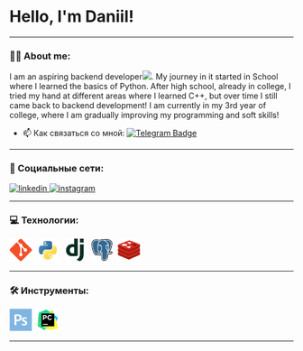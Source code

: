 # Hello, I'm Daniil!

---

### :man_technologist: About me:

I am an aspiring backend developer<img src="https://media.giphy.com/media/WUlplcMpOCEmTGBtBW/giphy.gif" width="30px">. My journey in it started in School where I learned the basics of Python. After high school, already in college, I tried my hand at different areas where I learned C++, but over time I still came back to backend development! I am currently in my 3rd year of college, where I am gradually improving my programming and soft skills!


- :mailbox: Как связаться со мной: [![Telegram Badge](https://img.shields.io/badge/-drikdaniil-blue?style=flat&logo=Telegram&logoColor=white)](https://t.me/drikexe)

---

### 🤝 Социальные сети:

  <div id="badges">
    <a href="https://www.linkedin.com/in/daniil-drik-67687b210/" target="_blank">
      <img src="https://cdn-icons-png.flaticon.com/512/2504/2504799.png" width="40" height="40" alt="linkedin" />
    </a>
    <a href="https://www.instagram.com/drik.exe/" target="_blank">
      <img src="https://www.cdnlogo.com/logos/i/32/instagram-icon.svg" width="40" height="40" alt="instagram" />
    </a>
  </div>

---

### 💻 Технологии:

<div>
  <img src="https://github.com/devicons/devicon/blob/master/icons/git/git-original.svg" title="git" alt="git" width="40" height="40"/>&nbsp;
  <img src="https://github.com/devicons/devicon/blob/master/icons/python/python-original.svg" title="python" alt="python" width="40" height="40"/>&nbsp;
  <img src="https://github.com/devicons/devicon/blob/master/icons/django/django-plain.svg" title="django" alt="django" width="40" height="40"/>&nbsp;
  <img src="https://github.com/devicons/devicon/blob/master/icons/postgresql/postgresql-original.svg" title="postgresql" alt="postgresql" width="40" height="40"/>&nbsp;
  <img src="https://github.com/devicons/devicon/blob/master/icons/redis/redis-original.svg" title="redis" alt="redis" width="40" height="40"/>&nbsp;
</div>

---

### 🛠 Инструменты:

<div>
  <img src="https://github.com/devicons/devicon/blob/master/icons/photoshop/photoshop-plain.svg" title="photoshop" alt="photoshop" width="40" height="40"/>&nbsp;
  <img src="https://github.com/devicons/devicon/blob/master/icons/pycharm/pycharm-original.svg" title="pycharm" alt="redis" width="40" height="40"/>&nbsp;
</div>

---

